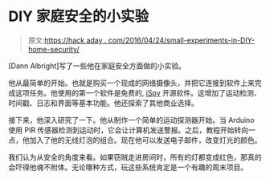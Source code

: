 # DIY 家庭安全的小实验

> 原文:[https://hack aday . com/2016/04/24/small-experiments-in-DIY-home-security/](https://hackaday.com/2016/04/24/small-experiments-in-diy-home-security/)

[Dann Albright]写了一些他在家庭安全方面做的小实验。

他从最简单的开始。也就是购买一个现成的网络摄像头，并把它连接到软件上来完成这项任务。他使用的第一个软件是免费的, [iSpy](http://www.ispyconnect.com/) 开源软件。这增加了运动检测、时间戳、日志和界面等基本功能。他还探索了其他商业选择。

接下来，他深入研究了一下。他从制作一个简单的运动探测器开始。当 Arduino 使用 PIR 传感器检测到运动时，它会让计算机发送警报。之后，教程开始转向一点，他加入了他的无线灯泡的组合。现在他可以发送电子邮件，改变灯光的颜色。

我们认为从安全的角度来看。如果窃贼走进房间时，所有的灯都变成红色，那真的会吓得他魂不附体。无论哪种方式，玩这些系统肯定是一个有趣的周末项目。